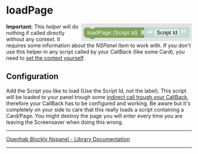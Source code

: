 # loadPage

[<img src="img/blockLibrary_nspanel_helpers_loadPage.png" align="right" width="300">](img/blockLibrary_nspanel_helpers_loadPage.png)

**Important:** This *helper* will do nothing if called directly without any context. It requires some information about the *NSPanel Item* to work with. If you don't use this helper in any script called by your CallBack (like some Card), you need to [set the context yourself](blockLibrary_nspanel_helpers_startScriptWithContext.md).

## Configuration

Add the Script you like to load (Use the Script Id, not the label). This script will be loaded to your panel trough some [indirect call trough your CallBack](blockLibrary_nspanel_callback_callback.md#loadpage), therefore your CallBack has to be configured and working. Be aware but it's completely on your side to care that this really loads a script containing a Card/Page. You might destroy the page you will enter every time you are leaving the Screensaver when doing this wrong.<br clear="right"/>

---

[Openhab Blockly Nspanel - Library Documentation](README.md)

---


